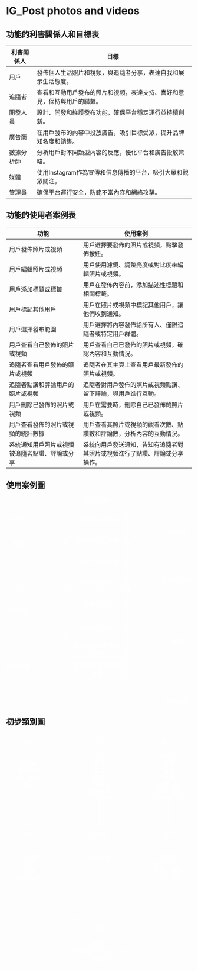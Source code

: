 # IG_Post photos and videos<br>

## 功能的利害關係人和目標表
|利害關係人|目標|
|----|----|
|用戶|發佈個人生活照片和視頻，與追隨者分享，表達自我和展示生活態度。|
|追隨者|查看和互動用戶發布的照片和視頻，表達支持、喜好和意見，保持與用戶的聯繫。|
|開發人員|設計、開發和維護發布功能，確保平台穩定運行並持續創新。|
|廣告商|在用戶發布的內容中投放廣告，吸引目標受眾，提升品牌知名度和銷售。|
|數據分析師|分析用戶對不同類型內容的反應，優化平台和廣告投放策略。|
|媒體|使用Instagram作為宣傳和信息傳播的平台，吸引大眾和觀眾關注。|
|管理員|確保平台運行安全，防範不當內容和網絡攻擊。|

## 功能的使用者案例表
|功能|使用案例|
|----|----|
|用戶發佈照片或視頻|用戶選擇要發佈的照片或視頻，點擊發佈按鈕。|
|用戶編輯照片或視頻|用戶使用濾鏡、調整亮度或對比度來編輯照片或視頻。|
|用戶添加標題或標籤|用戶在發佈內容前，添加描述性標題和相關標籤。|
|用戶標記其他用戶|用戶在照片或視頻中標記其他用戶，讓他們收到通知。|
|用戶選擇發布範圍|用戶選擇將內容發佈給所有人、僅限追隨者或特定用戶群體。|
|用戶查看自己發佈的照片或視頻|用戶查看自己已發佈的照片或視頻，確認內容和互動情況。|
|追隨者查看用戶發佈的照片或視頻	|追隨者在其主頁上查看用戶最新發佈的照片或視頻。|
|追隨者點讚和評論用戶的照片或視頻|追隨者對用戶發佈的照片或視頻點讚、留下評論，與用戶進行互動。|
|用戶刪除已發佈的照片或視頻|用戶在需要時，刪除自己已發佈的照片或視頻。|
|用戶查看發佈的照片或視頻的統計數據|用戶查看其照片或視頻的觀看次數、點讚數和評論數，分析內容的互動情況。|
|系統通知用戶照片或視頻被追隨者點讚、評論或分享|系統向用戶發送通知，告知有追隨者對其照片或視頻進行了點讚、評論或分享操作。|

## 使用案例圖<br>
<svg xmlns="http://www.w3.org/2000/svg" xmlns:xlink="http://www.w3.org/1999/xlink" version="1.1" width="620px" viewBox="-0.5 -0.5 620 692" content="&lt;mxfile&gt;&lt;diagram id=&quot;4wKEvRbGoczRLGZiguFd&quot; name=&quot;第1頁&quot;&gt;&lt;mxGraphModel dx=&quot;820&quot; dy=&quot;372&quot; grid=&quot;1&quot; gridSize=&quot;10&quot; guides=&quot;1&quot; tooltips=&quot;1&quot; connect=&quot;1&quot; arrows=&quot;1&quot; fold=&quot;1&quot; page=&quot;1&quot; pageScale=&quot;1&quot; pageWidth=&quot;827&quot; pageHeight=&quot;1169&quot; math=&quot;0&quot; shadow=&quot;0&quot;&gt;&lt;root&gt;&lt;mxCell id=&quot;0&quot;/&gt;&lt;mxCell id=&quot;1&quot; parent=&quot;0&quot;/&gt;&lt;mxCell id=&quot;29&quot; value=&quot;使用案例&quot; style=&quot;swimlane;whiteSpace=wrap;html=1;fontSize=20;fillColor=none;strokeColor=#FFFFFF;fontColor=#FFFFFF;&quot; parent=&quot;1&quot; vertex=&quot;1&quot;&gt;&lt;mxGeometry x=&quot;320&quot; y=&quot;40&quot; width=&quot;200&quot; height=&quot;620&quot; as=&quot;geometry&quot;/&gt;&lt;/mxCell&gt;&lt;mxCell id=&quot;30&quot; value=&quot;發佈照片或視頻&quot; style=&quot;rounded=0;whiteSpace=wrap;html=1;fontSize=20;fillColor=none;strokeColor=#FFFFFF;fontColor=#FFFFFF;&quot; parent=&quot;29&quot; vertex=&quot;1&quot;&gt;&lt;mxGeometry x=&quot;10&quot; y=&quot;50&quot; width=&quot;180&quot; height=&quot;50&quot; as=&quot;geometry&quot;/&gt;&lt;/mxCell&gt;&lt;mxCell id=&quot;31&quot; value=&quot;編輯照片或視頻&quot; style=&quot;rounded=0;whiteSpace=wrap;html=1;fontSize=20;fillColor=none;strokeColor=#FFFFFF;fontColor=#FFFFFF;&quot; parent=&quot;29&quot; vertex=&quot;1&quot;&gt;&lt;mxGeometry x=&quot;10&quot; y=&quot;120&quot; width=&quot;180&quot; height=&quot;50&quot; as=&quot;geometry&quot;/&gt;&lt;/mxCell&gt;&lt;mxCell id=&quot;37&quot; value=&quot;添加標題和標籤&quot; style=&quot;rounded=0;whiteSpace=wrap;html=1;fontSize=20;fillColor=none;strokeColor=#FFFFFF;fontColor=#FFFFFF;&quot; parent=&quot;29&quot; vertex=&quot;1&quot;&gt;&lt;mxGeometry x=&quot;10&quot; y=&quot;190&quot; width=&quot;180&quot; height=&quot;50&quot; as=&quot;geometry&quot;/&gt;&lt;/mxCell&gt;&lt;mxCell id=&quot;36&quot; value=&quot;標記其他用戶&quot; style=&quot;rounded=0;whiteSpace=wrap;html=1;fontSize=20;fillColor=none;strokeColor=#FFFFFF;fontColor=#FFFFFF;&quot; parent=&quot;29&quot; vertex=&quot;1&quot;&gt;&lt;mxGeometry x=&quot;10&quot; y=&quot;260&quot; width=&quot;180&quot; height=&quot;50&quot; as=&quot;geometry&quot;/&gt;&lt;/mxCell&gt;&lt;mxCell id=&quot;35&quot; value=&quot;點讚和評論&quot; style=&quot;rounded=0;whiteSpace=wrap;html=1;fontSize=20;fillColor=none;strokeColor=#FFFFFF;fontColor=#FFFFFF;&quot; parent=&quot;29&quot; vertex=&quot;1&quot;&gt;&lt;mxGeometry x=&quot;10&quot; y=&quot;330&quot; width=&quot;180&quot; height=&quot;50&quot; as=&quot;geometry&quot;/&gt;&lt;/mxCell&gt;&lt;mxCell id=&quot;34&quot; value=&quot;查看統計數據&amp;amp;nbsp;&amp;amp;nbsp;&quot; style=&quot;rounded=0;whiteSpace=wrap;html=1;fontSize=20;fillColor=none;strokeColor=#FFFFFF;fontColor=#FFFFFF;&quot; parent=&quot;29&quot; vertex=&quot;1&quot;&gt;&lt;mxGeometry x=&quot;10&quot; y=&quot;410&quot; width=&quot;180&quot; height=&quot;50&quot; as=&quot;geometry&quot;/&gt;&lt;/mxCell&gt;&lt;mxCell id=&quot;33&quot; value=&quot;刪除已發佈的照片或視頻&quot; style=&quot;rounded=0;whiteSpace=wrap;html=1;fontSize=20;fillColor=none;strokeColor=#FFFFFF;fontColor=#FFFFFF;&quot; parent=&quot;29&quot; vertex=&quot;1&quot;&gt;&lt;mxGeometry x=&quot;10&quot; y=&quot;480&quot; width=&quot;180&quot; height=&quot;50&quot; as=&quot;geometry&quot;/&gt;&lt;/mxCell&gt;&lt;mxCell id=&quot;32&quot; value=&quot;查看發佈的照片或視頻&quot; style=&quot;rounded=0;whiteSpace=wrap;html=1;fontSize=20;fillColor=none;strokeColor=#FFFFFF;fontColor=#FFFFFF;&quot; parent=&quot;29&quot; vertex=&quot;1&quot;&gt;&lt;mxGeometry x=&quot;10&quot; y=&quot;550&quot; width=&quot;180&quot; height=&quot;50&quot; as=&quot;geometry&quot;/&gt;&lt;/mxCell&gt;&lt;mxCell id=&quot;69&quot; style=&quot;edgeStyle=none;html=1;entryX=0;entryY=0.25;entryDx=0;entryDy=0;fontSize=20;fillColor=none;strokeColor=#FFFFFF;fontColor=#FFFFFF;&quot; parent=&quot;1&quot; source=&quot;38&quot; target=&quot;29&quot; edge=&quot;1&quot;&gt;&lt;mxGeometry relative=&quot;1&quot; as=&quot;geometry&quot;/&gt;&lt;/mxCell&gt;&lt;mxCell id=&quot;38&quot; value=&quot;用戶&quot; style=&quot;shape=umlActor;verticalLabelPosition=bottom;verticalAlign=top;html=1;outlineConnect=0;fontSize=20;fillColor=none;strokeColor=#FFFFFF;fontColor=#FFFFFF;&quot; parent=&quot;1&quot; vertex=&quot;1&quot;&gt;&lt;mxGeometry x=&quot;130&quot; y=&quot;80&quot; width=&quot;50&quot; height=&quot;100&quot; as=&quot;geometry&quot;/&gt;&lt;/mxCell&gt;&lt;mxCell id=&quot;70&quot; style=&quot;edgeStyle=none;html=1;entryX=0;entryY=0.5;entryDx=0;entryDy=0;fontSize=20;fillColor=none;strokeColor=#FFFFFF;fontColor=#FFFFFF;&quot; parent=&quot;1&quot; source=&quot;39&quot; target=&quot;29&quot; edge=&quot;1&quot;&gt;&lt;mxGeometry relative=&quot;1&quot; as=&quot;geometry&quot;/&gt;&lt;/mxCell&gt;&lt;mxCell id=&quot;39&quot; value=&quot;追隨者&quot; style=&quot;shape=umlActor;verticalLabelPosition=bottom;verticalAlign=top;html=1;outlineConnect=0;fontSize=20;fillColor=none;strokeColor=#FFFFFF;fontColor=#FFFFFF;&quot; parent=&quot;1&quot; vertex=&quot;1&quot;&gt;&lt;mxGeometry x=&quot;130&quot; y=&quot;300&quot; width=&quot;50&quot; height=&quot;100&quot; as=&quot;geometry&quot;/&gt;&lt;/mxCell&gt;&lt;mxCell id=&quot;71&quot; style=&quot;edgeStyle=none;html=1;entryX=0;entryY=0.75;entryDx=0;entryDy=0;fontSize=20;fillColor=none;strokeColor=#FFFFFF;fontColor=#FFFFFF;&quot; parent=&quot;1&quot; source=&quot;40&quot; target=&quot;29&quot; edge=&quot;1&quot;&gt;&lt;mxGeometry relative=&quot;1&quot; as=&quot;geometry&quot;/&gt;&lt;/mxCell&gt;&lt;mxCell id=&quot;40&quot; value=&quot;開發人員&quot; style=&quot;shape=umlActor;verticalLabelPosition=bottom;verticalAlign=top;html=1;outlineConnect=0;fontSize=20;fillColor=none;strokeColor=#FFFFFF;fontColor=#FFFFFF;&quot; parent=&quot;1&quot; vertex=&quot;1&quot;&gt;&lt;mxGeometry x=&quot;130&quot; y=&quot;485&quot; width=&quot;50&quot; height=&quot;100&quot; as=&quot;geometry&quot;/&gt;&lt;/mxCell&gt;&lt;mxCell id=&quot;75&quot; style=&quot;edgeStyle=none;html=1;entryX=1;entryY=0.75;entryDx=0;entryDy=0;fontSize=20;fillColor=none;strokeColor=#FFFFFF;fontColor=#FFFFFF;&quot; parent=&quot;1&quot; source=&quot;41&quot; target=&quot;29&quot; edge=&quot;1&quot;&gt;&lt;mxGeometry relative=&quot;1&quot; as=&quot;geometry&quot;/&gt;&lt;/mxCell&gt;&lt;mxCell id=&quot;41&quot; value=&quot;管理人員&quot; style=&quot;shape=umlActor;verticalLabelPosition=bottom;verticalAlign=top;html=1;outlineConnect=0;fontSize=20;fillColor=none;strokeColor=#FFFFFF;fontColor=#FFFFFF;&quot; parent=&quot;1&quot; vertex=&quot;1&quot;&gt;&lt;mxGeometry x=&quot;660&quot; y=&quot;600&quot; width=&quot;50&quot; height=&quot;100&quot; as=&quot;geometry&quot;/&gt;&lt;/mxCell&gt;&lt;mxCell id=&quot;74&quot; style=&quot;edgeStyle=none;html=1;entryX=1;entryY=0.5;entryDx=0;entryDy=0;fontSize=20;fillColor=none;strokeColor=#FFFFFF;fontColor=#FFFFFF;&quot; parent=&quot;1&quot; source=&quot;42&quot; target=&quot;29&quot; edge=&quot;1&quot;&gt;&lt;mxGeometry relative=&quot;1&quot; as=&quot;geometry&quot;/&gt;&lt;/mxCell&gt;&lt;mxCell id=&quot;42&quot; value=&quot;媒體&quot; style=&quot;shape=umlActor;verticalLabelPosition=bottom;verticalAlign=top;html=1;outlineConnect=0;fontSize=20;fillColor=none;strokeColor=#FFFFFF;fontColor=#FFFFFF;&quot; parent=&quot;1&quot; vertex=&quot;1&quot;&gt;&lt;mxGeometry x=&quot;660&quot; y=&quot;400&quot; width=&quot;50&quot; height=&quot;100&quot; as=&quot;geometry&quot;/&gt;&lt;/mxCell&gt;&lt;mxCell id=&quot;73&quot; style=&quot;edgeStyle=none;html=1;entryX=1;entryY=0.5;entryDx=0;entryDy=0;fontSize=20;fillColor=none;strokeColor=#FFFFFF;fontColor=#FFFFFF;&quot; parent=&quot;1&quot; source=&quot;43&quot; target=&quot;29&quot; edge=&quot;1&quot;&gt;&lt;mxGeometry relative=&quot;1&quot; as=&quot;geometry&quot;/&gt;&lt;/mxCell&gt;&lt;mxCell id=&quot;43&quot; value=&quot;數據分析師&quot; style=&quot;shape=umlActor;verticalLabelPosition=bottom;verticalAlign=top;html=1;outlineConnect=0;fontSize=20;fillColor=none;strokeColor=#FFFFFF;fontColor=#FFFFFF;&quot; parent=&quot;1&quot; vertex=&quot;1&quot;&gt;&lt;mxGeometry x=&quot;660&quot; y=&quot;200&quot; width=&quot;50&quot; height=&quot;100&quot; as=&quot;geometry&quot;/&gt;&lt;/mxCell&gt;&lt;mxCell id=&quot;72&quot; style=&quot;edgeStyle=none;html=1;entryX=1;entryY=0.25;entryDx=0;entryDy=0;fontSize=20;fillColor=none;strokeColor=#FFFFFF;fontColor=#FFFFFF;&quot; parent=&quot;1&quot; source=&quot;44&quot; target=&quot;29&quot; edge=&quot;1&quot;&gt;&lt;mxGeometry relative=&quot;1&quot; as=&quot;geometry&quot;/&gt;&lt;/mxCell&gt;&lt;mxCell id=&quot;44&quot; value=&quot;廣告商&quot; style=&quot;shape=umlActor;verticalLabelPosition=bottom;verticalAlign=top;html=1;outlineConnect=0;fontSize=20;fillColor=none;strokeColor=#FFFFFF;fontColor=#FFFFFF;&quot; parent=&quot;1&quot; vertex=&quot;1&quot;&gt;&lt;mxGeometry x=&quot;660&quot; y=&quot;40&quot; width=&quot;50&quot; height=&quot;100&quot; as=&quot;geometry&quot;/&gt;&lt;/mxCell&gt;&lt;/root&gt;&lt;/mxGraphModel&gt;&lt;/diagram&gt;&lt;/mxfile&gt;" onclick="(function(svg){var src=window.event.target||window.event.srcElement;while (src!=null&amp;&amp;src.nodeName.toLowerCase()!='a'){src=src.parentNode;}if(src==null){if(svg.wnd!=null&amp;&amp;!svg.wnd.closed){svg.wnd.focus();}else{var r=function(evt){if(evt.data=='ready'&amp;&amp;evt.source==svg.wnd){svg.wnd.postMessage(decodeURIComponent(svg.getAttribute('content')),'*');window.removeEventListener('message',r);}};window.addEventListener('message',r);svg.wnd=window.open('https://viewer.diagrams.net/?client=1&amp;page=0&amp;edit=_blank');}}})(this);" style="cursor:pointer;max-width:100%;max-height:692px;"><defs/><g><path d="M 205 23 L 205 0 L 405 0 L 405 23" fill="none" stroke="#ffffff" stroke-miterlimit="10" pointer-events="all"/><path d="M 205 23 L 205 620 L 405 620 L 405 23" fill="none" stroke="#ffffff" stroke-miterlimit="10" pointer-events="none"/><path d="M 205 23 L 405 23" fill="none" stroke="#ffffff" stroke-miterlimit="10" pointer-events="none"/><g transform="translate(-0.5 -0.5)"><switch><foreignObject pointer-events="none" width="100%" height="100%" requiredFeatures="http://www.w3.org/TR/SVG11/feature#Extensibility" style="overflow: visible; text-align: left;"><div xmlns="http://www.w3.org/1999/xhtml" style="display: flex; align-items: unsafe center; justify-content: unsafe center; width: 198px; height: 1px; padding-top: 12px; margin-left: 206px;"><div data-drawio-colors="color: #FFFFFF; " style="box-sizing: border-box; font-size: 0px; text-align: center;"><div style="display: inline-block; font-size: 20px; font-family: Helvetica; color: rgb(255, 255, 255); line-height: 1.2; pointer-events: none; font-weight: bold; white-space: normal; overflow-wrap: normal;">使用案例</div></div></div></foreignObject><text x="305" y="18" fill="#FFFFFF" font-family="Helvetica" font-size="20px" text-anchor="middle" font-weight="bold">使用案例</text></switch></g><rect x="215" y="50" width="180" height="50" fill="none" stroke="#ffffff" pointer-events="none"/><g transform="translate(-0.5 -0.5)"><switch><foreignObject pointer-events="none" width="100%" height="100%" requiredFeatures="http://www.w3.org/TR/SVG11/feature#Extensibility" style="overflow: visible; text-align: left;"><div xmlns="http://www.w3.org/1999/xhtml" style="display: flex; align-items: unsafe center; justify-content: unsafe center; width: 178px; height: 1px; padding-top: 75px; margin-left: 216px;"><div data-drawio-colors="color: #FFFFFF; " style="box-sizing: border-box; font-size: 0px; text-align: center;"><div style="display: inline-block; font-size: 20px; font-family: Helvetica; color: rgb(255, 255, 255); line-height: 1.2; pointer-events: none; white-space: normal; overflow-wrap: normal;">發佈照片或視頻</div></div></div></foreignObject><text x="305" y="81" fill="#FFFFFF" font-family="Helvetica" font-size="20px" text-anchor="middle">發佈照片或視頻</text></switch></g><rect x="215" y="120" width="180" height="50" fill="none" stroke="#ffffff" pointer-events="none"/><g transform="translate(-0.5 -0.5)"><switch><foreignObject pointer-events="none" width="100%" height="100%" requiredFeatures="http://www.w3.org/TR/SVG11/feature#Extensibility" style="overflow: visible; text-align: left;"><div xmlns="http://www.w3.org/1999/xhtml" style="display: flex; align-items: unsafe center; justify-content: unsafe center; width: 178px; height: 1px; padding-top: 145px; margin-left: 216px;"><div data-drawio-colors="color: #FFFFFF; " style="box-sizing: border-box; font-size: 0px; text-align: center;"><div style="display: inline-block; font-size: 20px; font-family: Helvetica; color: rgb(255, 255, 255); line-height: 1.2; pointer-events: none; white-space: normal; overflow-wrap: normal;">編輯照片或視頻</div></div></div></foreignObject><text x="305" y="151" fill="#FFFFFF" font-family="Helvetica" font-size="20px" text-anchor="middle">編輯照片或視頻</text></switch></g><rect x="215" y="190" width="180" height="50" fill="none" stroke="#ffffff" pointer-events="none"/><g transform="translate(-0.5 -0.5)"><switch><foreignObject pointer-events="none" width="100%" height="100%" requiredFeatures="http://www.w3.org/TR/SVG11/feature#Extensibility" style="overflow: visible; text-align: left;"><div xmlns="http://www.w3.org/1999/xhtml" style="display: flex; align-items: unsafe center; justify-content: unsafe center; width: 178px; height: 1px; padding-top: 215px; margin-left: 216px;"><div data-drawio-colors="color: #FFFFFF; " style="box-sizing: border-box; font-size: 0px; text-align: center;"><div style="display: inline-block; font-size: 20px; font-family: Helvetica; color: rgb(255, 255, 255); line-height: 1.2; pointer-events: none; white-space: normal; overflow-wrap: normal;">添加標題和標籤</div></div></div></foreignObject><text x="305" y="221" fill="#FFFFFF" font-family="Helvetica" font-size="20px" text-anchor="middle">添加標題和標籤</text></switch></g><rect x="215" y="260" width="180" height="50" fill="none" stroke="#ffffff" pointer-events="none"/><g transform="translate(-0.5 -0.5)"><switch><foreignObject pointer-events="none" width="100%" height="100%" requiredFeatures="http://www.w3.org/TR/SVG11/feature#Extensibility" style="overflow: visible; text-align: left;"><div xmlns="http://www.w3.org/1999/xhtml" style="display: flex; align-items: unsafe center; justify-content: unsafe center; width: 178px; height: 1px; padding-top: 285px; margin-left: 216px;"><div data-drawio-colors="color: #FFFFFF; " style="box-sizing: border-box; font-size: 0px; text-align: center;"><div style="display: inline-block; font-size: 20px; font-family: Helvetica; color: rgb(255, 255, 255); line-height: 1.2; pointer-events: none; white-space: normal; overflow-wrap: normal;">標記其他用戶</div></div></div></foreignObject><text x="305" y="291" fill="#FFFFFF" font-family="Helvetica" font-size="20px" text-anchor="middle">標記其他用戶</text></switch></g><rect x="215" y="330" width="180" height="50" fill="none" stroke="#ffffff" pointer-events="none"/><g transform="translate(-0.5 -0.5)"><switch><foreignObject pointer-events="none" width="100%" height="100%" requiredFeatures="http://www.w3.org/TR/SVG11/feature#Extensibility" style="overflow: visible; text-align: left;"><div xmlns="http://www.w3.org/1999/xhtml" style="display: flex; align-items: unsafe center; justify-content: unsafe center; width: 178px; height: 1px; padding-top: 355px; margin-left: 216px;"><div data-drawio-colors="color: #FFFFFF; " style="box-sizing: border-box; font-size: 0px; text-align: center;"><div style="display: inline-block; font-size: 20px; font-family: Helvetica; color: rgb(255, 255, 255); line-height: 1.2; pointer-events: none; white-space: normal; overflow-wrap: normal;">點讚和評論</div></div></div></foreignObject><text x="305" y="361" fill="#FFFFFF" font-family="Helvetica" font-size="20px" text-anchor="middle">點讚和評論</text></switch></g><rect x="215" y="410" width="180" height="50" fill="none" stroke="#ffffff" pointer-events="none"/><g transform="translate(-0.5 -0.5)"><switch><foreignObject pointer-events="none" width="100%" height="100%" requiredFeatures="http://www.w3.org/TR/SVG11/feature#Extensibility" style="overflow: visible; text-align: left;"><div xmlns="http://www.w3.org/1999/xhtml" style="display: flex; align-items: unsafe center; justify-content: unsafe center; width: 178px; height: 1px; padding-top: 435px; margin-left: 216px;"><div data-drawio-colors="color: #FFFFFF; " style="box-sizing: border-box; font-size: 0px; text-align: center;"><div style="display: inline-block; font-size: 20px; font-family: Helvetica; color: rgb(255, 255, 255); line-height: 1.2; pointer-events: none; white-space: normal; overflow-wrap: normal;">查看統計數據  </div></div></div></foreignObject><text x="305" y="441" fill="#FFFFFF" font-family="Helvetica" font-size="20px" text-anchor="middle">查看統計數據  </text></switch></g><rect x="215" y="480" width="180" height="50" fill="none" stroke="#ffffff" pointer-events="none"/><g transform="translate(-0.5 -0.5)"><switch><foreignObject pointer-events="none" width="100%" height="100%" requiredFeatures="http://www.w3.org/TR/SVG11/feature#Extensibility" style="overflow: visible; text-align: left;"><div xmlns="http://www.w3.org/1999/xhtml" style="display: flex; align-items: unsafe center; justify-content: unsafe center; width: 178px; height: 1px; padding-top: 505px; margin-left: 216px;"><div data-drawio-colors="color: #FFFFFF; " style="box-sizing: border-box; font-size: 0px; text-align: center;"><div style="display: inline-block; font-size: 20px; font-family: Helvetica; color: rgb(255, 255, 255); line-height: 1.2; pointer-events: none; white-space: normal; overflow-wrap: normal;">刪除已發佈的照片或視頻</div></div></div></foreignObject><text x="305" y="511" fill="#FFFFFF" font-family="Helvetica" font-size="20px" text-anchor="middle">刪除已發佈的照片或視頻</text></switch></g><rect x="215" y="550" width="180" height="50" fill="none" stroke="#ffffff" pointer-events="none"/><g transform="translate(-0.5 -0.5)"><switch><foreignObject pointer-events="none" width="100%" height="100%" requiredFeatures="http://www.w3.org/TR/SVG11/feature#Extensibility" style="overflow: visible; text-align: left;"><div xmlns="http://www.w3.org/1999/xhtml" style="display: flex; align-items: unsafe center; justify-content: unsafe center; width: 178px; height: 1px; padding-top: 575px; margin-left: 216px;"><div data-drawio-colors="color: #FFFFFF; " style="box-sizing: border-box; font-size: 0px; text-align: center;"><div style="display: inline-block; font-size: 20px; font-family: Helvetica; color: rgb(255, 255, 255); line-height: 1.2; pointer-events: none; white-space: normal; overflow-wrap: normal;">查看發佈的照片或視頻</div></div></div></foreignObject><text x="305" y="581" fill="#FFFFFF" font-family="Helvetica" font-size="20px" text-anchor="middle">查看發佈的照片或視頻</text></switch></g><path d="M 65 99.85 L 199.08 152.67" fill="none" stroke="#ffffff" stroke-miterlimit="10" pointer-events="none"/><path d="M 203.96 154.59 L 196.16 155.28 L 199.08 152.67 L 198.73 148.77 Z" fill="#ffffff" stroke="#ffffff" stroke-miterlimit="10" pointer-events="none"/><ellipse cx="40" cy="52.5" rx="12.5" ry="12.5" fill="none" stroke="#ffffff" pointer-events="none"/><path d="M 40 65 L 40 106.67 M 40 73.33 L 15 73.33 M 40 73.33 L 65 73.33 M 40 106.67 L 15 140 M 40 106.67 L 65 140" fill="none" stroke="#ffffff" stroke-miterlimit="10" pointer-events="none"/><g transform="translate(-0.5 -0.5)"><switch><foreignObject pointer-events="none" width="100%" height="100%" requiredFeatures="http://www.w3.org/TR/SVG11/feature#Extensibility" style="overflow: visible; text-align: left;"><div xmlns="http://www.w3.org/1999/xhtml" style="display: flex; align-items: unsafe flex-start; justify-content: unsafe center; width: 1px; height: 1px; padding-top: 147px; margin-left: 40px;"><div data-drawio-colors="color: #FFFFFF; " style="box-sizing: border-box; font-size: 0px; text-align: center;"><div style="display: inline-block; font-size: 20px; font-family: Helvetica; color: rgb(255, 255, 255); line-height: 1.2; pointer-events: none; white-space: nowrap;">用戶</div></div></div></foreignObject><text x="40" y="167" fill="#FFFFFF" font-family="Helvetica" font-size="20px" text-anchor="middle">用戶</text></switch></g><path d="M 65 310 L 198.63 310" fill="none" stroke="#ffffff" stroke-miterlimit="10" pointer-events="none"/><path d="M 203.88 310 L 196.88 313.5 L 198.63 310 L 196.88 306.5 Z" fill="#ffffff" stroke="#ffffff" stroke-miterlimit="10" pointer-events="none"/><ellipse cx="40" cy="272.5" rx="12.5" ry="12.5" fill="none" stroke="#ffffff" pointer-events="none"/><path d="M 40 285 L 40 326.67 M 40 293.33 L 15 293.33 M 40 293.33 L 65 293.33 M 40 326.67 L 15 360 M 40 326.67 L 65 360" fill="none" stroke="#ffffff" stroke-miterlimit="10" pointer-events="none"/><g transform="translate(-0.5 -0.5)"><switch><foreignObject pointer-events="none" width="100%" height="100%" requiredFeatures="http://www.w3.org/TR/SVG11/feature#Extensibility" style="overflow: visible; text-align: left;"><div xmlns="http://www.w3.org/1999/xhtml" style="display: flex; align-items: unsafe flex-start; justify-content: unsafe center; width: 1px; height: 1px; padding-top: 367px; margin-left: 40px;"><div data-drawio-colors="color: #FFFFFF; " style="box-sizing: border-box; font-size: 0px; text-align: center;"><div style="display: inline-block; font-size: 20px; font-family: Helvetica; color: rgb(255, 255, 255); line-height: 1.2; pointer-events: none; white-space: nowrap;">追隨者</div></div></div></foreignObject><text x="40" y="387" fill="#FFFFFF" font-family="Helvetica" font-size="20px" text-anchor="middle">追隨者</text></switch></g><path d="M 65 490.45 L 198.73 466.14" fill="none" stroke="#ffffff" stroke-miterlimit="10" pointer-events="none"/><path d="M 203.9 465.2 L 197.64 469.9 L 198.73 466.14 L 196.39 463.01 Z" fill="#ffffff" stroke="#ffffff" stroke-miterlimit="10" pointer-events="none"/><ellipse cx="40" cy="457.5" rx="12.5" ry="12.5" fill="none" stroke="#ffffff" pointer-events="none"/><path d="M 40 470 L 40 511.67 M 40 478.33 L 15 478.33 M 40 478.33 L 65 478.33 M 40 511.67 L 15 545 M 40 511.67 L 65 545" fill="none" stroke="#ffffff" stroke-miterlimit="10" pointer-events="none"/><g transform="translate(-0.5 -0.5)"><switch><foreignObject pointer-events="none" width="100%" height="100%" requiredFeatures="http://www.w3.org/TR/SVG11/feature#Extensibility" style="overflow: visible; text-align: left;"><div xmlns="http://www.w3.org/1999/xhtml" style="display: flex; align-items: unsafe flex-start; justify-content: unsafe center; width: 1px; height: 1px; padding-top: 552px; margin-left: 40px;"><div data-drawio-colors="color: #FFFFFF; " style="box-sizing: border-box; font-size: 0px; text-align: center;"><div style="display: inline-block; font-size: 20px; font-family: Helvetica; color: rgb(255, 255, 255); line-height: 1.2; pointer-events: none; white-space: nowrap;">開發人員</div></div></div></foreignObject><text x="40" y="572" fill="#FFFFFF" font-family="Helvetica" font-size="20px" text-anchor="middle">開發人員</text></switch></g><path d="M 545 588.03 L 409.78 469.2" fill="none" stroke="#ffffff" stroke-miterlimit="10" pointer-events="none"/><path d="M 405.84 465.74 L 413.41 467.73 L 409.78 469.2 L 408.79 472.99 Z" fill="#ffffff" stroke="#ffffff" stroke-miterlimit="10" pointer-events="none"/><ellipse cx="570" cy="572.5" rx="12.5" ry="12.5" fill="none" stroke="#ffffff" pointer-events="none"/><path d="M 570 585 L 570 626.67 M 570 593.33 L 545 593.33 M 570 593.33 L 595 593.33 M 570 626.67 L 545 660 M 570 626.67 L 595 660" fill="none" stroke="#ffffff" stroke-miterlimit="10" pointer-events="none"/><g transform="translate(-0.5 -0.5)"><switch><foreignObject pointer-events="none" width="100%" height="100%" requiredFeatures="http://www.w3.org/TR/SVG11/feature#Extensibility" style="overflow: visible; text-align: left;"><div xmlns="http://www.w3.org/1999/xhtml" style="display: flex; align-items: unsafe flex-start; justify-content: unsafe center; width: 1px; height: 1px; padding-top: 667px; margin-left: 570px;"><div data-drawio-colors="color: #FFFFFF; " style="box-sizing: border-box; font-size: 0px; text-align: center;"><div style="display: inline-block; font-size: 20px; font-family: Helvetica; color: rgb(255, 255, 255); line-height: 1.2; pointer-events: none; white-space: nowrap;">管理人員</div></div></div></foreignObject><text x="570" y="687" fill="#FFFFFF" font-family="Helvetica" font-size="20px" text-anchor="middle">管理人員</text></switch></g><path d="M 545 394.85 L 410.45 313.3" fill="none" stroke="#ffffff" stroke-miterlimit="10" pointer-events="none"/><path d="M 405.96 310.58 L 413.76 311.21 L 410.45 313.3 L 410.13 317.2 Z" fill="#ffffff" stroke="#ffffff" stroke-miterlimit="10" pointer-events="none"/><ellipse cx="570" cy="372.5" rx="12.5" ry="12.5" fill="none" stroke="#ffffff" pointer-events="none"/><path d="M 570 385 L 570 426.67 M 570 393.33 L 545 393.33 M 570 393.33 L 595 393.33 M 570 426.67 L 545 460 M 570 426.67 L 595 460" fill="none" stroke="#ffffff" stroke-miterlimit="10" pointer-events="none"/><g transform="translate(-0.5 -0.5)"><switch><foreignObject pointer-events="none" width="100%" height="100%" requiredFeatures="http://www.w3.org/TR/SVG11/feature#Extensibility" style="overflow: visible; text-align: left;"><div xmlns="http://www.w3.org/1999/xhtml" style="display: flex; align-items: unsafe flex-start; justify-content: unsafe center; width: 1px; height: 1px; padding-top: 467px; margin-left: 570px;"><div data-drawio-colors="color: #FFFFFF; " style="box-sizing: border-box; font-size: 0px; text-align: center;"><div style="display: inline-block; font-size: 20px; font-family: Helvetica; color: rgb(255, 255, 255); line-height: 1.2; pointer-events: none; white-space: nowrap;">媒體</div></div></div></foreignObject><text x="570" y="487" fill="#FFFFFF" font-family="Helvetica" font-size="20px" text-anchor="middle">媒體</text></switch></g><path d="M 545 225.15 L 410.45 306.7" fill="none" stroke="#ffffff" stroke-miterlimit="10" pointer-events="none"/><path d="M 405.96 309.42 L 410.13 302.8 L 410.45 306.7 L 413.76 308.79 Z" fill="#ffffff" stroke="#ffffff" stroke-miterlimit="10" pointer-events="none"/><ellipse cx="570" cy="172.5" rx="12.5" ry="12.5" fill="none" stroke="#ffffff" pointer-events="none"/><path d="M 570 185 L 570 226.67 M 570 193.33 L 545 193.33 M 570 193.33 L 595 193.33 M 570 226.67 L 545 260 M 570 226.67 L 595 260" fill="none" stroke="#ffffff" stroke-miterlimit="10" pointer-events="none"/><g transform="translate(-0.5 -0.5)"><switch><foreignObject pointer-events="none" width="100%" height="100%" requiredFeatures="http://www.w3.org/TR/SVG11/feature#Extensibility" style="overflow: visible; text-align: left;"><div xmlns="http://www.w3.org/1999/xhtml" style="display: flex; align-items: unsafe flex-start; justify-content: unsafe center; width: 1px; height: 1px; padding-top: 267px; margin-left: 570px;"><div data-drawio-colors="color: #FFFFFF; " style="box-sizing: border-box; font-size: 0px; text-align: center;"><div style="display: inline-block; font-size: 20px; font-family: Helvetica; color: rgb(255, 255, 255); line-height: 1.2; pointer-events: none; white-space: nowrap;">數據分析師</div></div></div></foreignObject><text x="570" y="287" fill="#FFFFFF" font-family="Helvetica" font-size="20px" text-anchor="middle">數據分析師</text></switch></g><path d="M 545 65.91 L 410.37 151.58" fill="none" stroke="#ffffff" stroke-miterlimit="10" pointer-events="none"/><path d="M 405.94 154.4 L 409.97 147.69 L 410.37 151.58 L 413.73 153.59 Z" fill="#ffffff" stroke="#ffffff" stroke-miterlimit="10" pointer-events="none"/><ellipse cx="570" cy="12.5" rx="12.5" ry="12.5" fill="none" stroke="#ffffff" pointer-events="none"/><path d="M 570 25 L 570 66.67 M 570 33.33 L 545 33.33 M 570 33.33 L 595 33.33 M 570 66.67 L 545 100 M 570 66.67 L 595 100" fill="none" stroke="#ffffff" stroke-miterlimit="10" pointer-events="none"/><g transform="translate(-0.5 -0.5)"><switch><foreignObject pointer-events="none" width="100%" height="100%" requiredFeatures="http://www.w3.org/TR/SVG11/feature#Extensibility" style="overflow: visible; text-align: left;"><div xmlns="http://www.w3.org/1999/xhtml" style="display: flex; align-items: unsafe flex-start; justify-content: unsafe center; width: 1px; height: 1px; padding-top: 107px; margin-left: 570px;"><div data-drawio-colors="color: #FFFFFF; " style="box-sizing: border-box; font-size: 0px; text-align: center;"><div style="display: inline-block; font-size: 20px; font-family: Helvetica; color: rgb(255, 255, 255); line-height: 1.2; pointer-events: none; white-space: nowrap;">廣告商</div></div></div></foreignObject><text x="570" y="127" fill="#FFFFFF" font-family="Helvetica" font-size="20px" text-anchor="middle">廣告商</text></switch></g></g><switch><g requiredFeatures="http://www.w3.org/TR/SVG11/feature#Extensibility"/><a transform="translate(0,-5)" xlink:href="https://www.diagrams.net/doc/faq/svg-export-text-problems" target="_blank"><text text-anchor="middle" font-size="10px" x="50%" y="100%">Text is not SVG - cannot display</text></a></switch></svg>
## 初步類別圖<br>
<svg xmlns="http://www.w3.org/2000/svg" xmlns:xlink="http://www.w3.org/1999/xlink" version="1.1" width="641px" viewBox="-0.5 -0.5 641 801" content="&lt;mxfile&gt;&lt;diagram id=&quot;X2EiPMQkLefjnM-7_s0j&quot; name=&quot;第1頁&quot;&gt;&lt;mxGraphModel dx=&quot;820&quot; dy=&quot;372&quot; grid=&quot;1&quot; gridSize=&quot;10&quot; guides=&quot;1&quot; tooltips=&quot;1&quot; connect=&quot;1&quot; arrows=&quot;1&quot; fold=&quot;1&quot; page=&quot;1&quot; pageScale=&quot;1&quot; pageWidth=&quot;827&quot; pageHeight=&quot;1169&quot; math=&quot;0&quot; shadow=&quot;0&quot;&gt;&lt;root&gt;&lt;mxCell id=&quot;0&quot;/&gt;&lt;mxCell id=&quot;1&quot; parent=&quot;0&quot;/&gt;&lt;mxCell id=&quot;2&quot; value=&quot;用戶&quot; style=&quot;rounded=0;whiteSpace=wrap;html=1;fillColor=none;fontSize=20;fontColor=#FFFFFF;strokeColor=#FFFFFF;&quot; parent=&quot;1&quot; vertex=&quot;1&quot;&gt;&lt;mxGeometry x=&quot;80&quot; y=&quot;40&quot; width=&quot;160&quot; height=&quot;60&quot; as=&quot;geometry&quot;/&gt;&lt;/mxCell&gt;&lt;mxCell id=&quot;17&quot; value=&quot;&quot; style=&quot;edgeStyle=none;html=1;fillColor=none;fontSize=20;fontColor=#FFFFFF;strokeColor=#FFFFFF;&quot; parent=&quot;1&quot; source=&quot;3&quot; target=&quot;8&quot; edge=&quot;1&quot;&gt;&lt;mxGeometry relative=&quot;1&quot; as=&quot;geometry&quot;/&gt;&lt;/mxCell&gt;&lt;mxCell id=&quot;3&quot; value=&quot;用戶ID&amp;lt;br style=&amp;quot;font-size: 20px;&amp;quot;&amp;gt;用戶名稱&amp;lt;br style=&amp;quot;font-size: 20px;&amp;quot;&amp;gt;電子郵件&amp;lt;br style=&amp;quot;font-size: 20px;&amp;quot;&amp;gt;密碼&quot; style=&quot;whiteSpace=wrap;html=1;aspect=fixed;fillColor=none;fontSize=20;fontColor=#FFFFFF;strokeColor=#FFFFFF;&quot; parent=&quot;1&quot; vertex=&quot;1&quot;&gt;&lt;mxGeometry x=&quot;80&quot; y=&quot;100&quot; width=&quot;160&quot; height=&quot;160&quot; as=&quot;geometry&quot;/&gt;&lt;/mxCell&gt;&lt;mxCell id=&quot;4&quot; value=&quot;影片&quot; style=&quot;rounded=0;whiteSpace=wrap;html=1;fillColor=none;fontSize=20;fontColor=#FFFFFF;strokeColor=#FFFFFF;&quot; parent=&quot;1&quot; vertex=&quot;1&quot;&gt;&lt;mxGeometry x=&quot;560&quot; y=&quot;40&quot; width=&quot;160&quot; height=&quot;60&quot; as=&quot;geometry&quot;/&gt;&lt;/mxCell&gt;&lt;mxCell id=&quot;19&quot; value=&quot;&quot; style=&quot;edgeStyle=none;html=1;fillColor=none;fontSize=20;fontColor=#FFFFFF;strokeColor=#FFFFFF;&quot; parent=&quot;1&quot; source=&quot;5&quot; target=&quot;10&quot; edge=&quot;1&quot;&gt;&lt;mxGeometry relative=&quot;1&quot; as=&quot;geometry&quot;/&gt;&lt;/mxCell&gt;&lt;mxCell id=&quot;5&quot; value=&quot;影片ID&amp;lt;br style=&amp;quot;font-size: 20px;&amp;quot;&amp;gt;標題&amp;lt;br style=&amp;quot;font-size: 20px;&amp;quot;&amp;gt;描述&amp;lt;br style=&amp;quot;font-size: 20px;&amp;quot;&amp;gt;標籤&amp;lt;br style=&amp;quot;font-size: 20px;&amp;quot;&amp;gt;上傳日期&amp;lt;br style=&amp;quot;font-size: 20px;&amp;quot;&amp;gt;觀看次數&quot; style=&quot;whiteSpace=wrap;html=1;aspect=fixed;fillColor=none;fontSize=20;fontColor=#FFFFFF;strokeColor=#FFFFFF;&quot; parent=&quot;1&quot; vertex=&quot;1&quot;&gt;&lt;mxGeometry x=&quot;560&quot; y=&quot;100&quot; width=&quot;160&quot; height=&quot;160&quot; as=&quot;geometry&quot;/&gt;&lt;/mxCell&gt;&lt;mxCell id=&quot;6&quot; value=&quot;照片&quot; style=&quot;rounded=0;whiteSpace=wrap;html=1;fillColor=none;fontSize=20;fontColor=#FFFFFF;strokeColor=#FFFFFF;&quot; parent=&quot;1&quot; vertex=&quot;1&quot;&gt;&lt;mxGeometry x=&quot;320&quot; y=&quot;40&quot; width=&quot;160&quot; height=&quot;60&quot; as=&quot;geometry&quot;/&gt;&lt;/mxCell&gt;&lt;mxCell id=&quot;18&quot; value=&quot;&quot; style=&quot;edgeStyle=none;html=1;fillColor=none;fontSize=20;fontColor=#FFFFFF;strokeColor=#FFFFFF;&quot; parent=&quot;1&quot; source=&quot;7&quot; target=&quot;12&quot; edge=&quot;1&quot;&gt;&lt;mxGeometry relative=&quot;1&quot; as=&quot;geometry&quot;/&gt;&lt;/mxCell&gt;&lt;mxCell id=&quot;7&quot; value=&quot;照片ID&amp;lt;br style=&amp;quot;font-size: 20px;&amp;quot;&amp;gt;標題&amp;lt;br style=&amp;quot;font-size: 20px;&amp;quot;&amp;gt;描述&amp;lt;br style=&amp;quot;font-size: 20px;&amp;quot;&amp;gt;標籤&amp;lt;br style=&amp;quot;font-size: 20px;&amp;quot;&amp;gt;上傳日期&amp;lt;br style=&amp;quot;font-size: 20px;&amp;quot;&amp;gt;喜歡數量&quot; style=&quot;whiteSpace=wrap;html=1;aspect=fixed;fillColor=none;fontSize=20;fontColor=#FFFFFF;strokeColor=#FFFFFF;&quot; parent=&quot;1&quot; vertex=&quot;1&quot;&gt;&lt;mxGeometry x=&quot;320&quot; y=&quot;100&quot; width=&quot;160&quot; height=&quot;160&quot; as=&quot;geometry&quot;/&gt;&lt;/mxCell&gt;&lt;mxCell id=&quot;8&quot; value=&quot;留言&amp;lt;span style=&amp;quot;white-space: pre; font-size: 20px;&amp;quot;&amp;gt;&amp;#9;&amp;lt;/span&amp;gt;&quot; style=&quot;rounded=0;whiteSpace=wrap;html=1;fillColor=none;fontSize=20;fontColor=#FFFFFF;strokeColor=#FFFFFF;&quot; parent=&quot;1&quot; vertex=&quot;1&quot;&gt;&lt;mxGeometry x=&quot;80&quot; y=&quot;360&quot; width=&quot;160&quot; height=&quot;60&quot; as=&quot;geometry&quot;/&gt;&lt;/mxCell&gt;&lt;mxCell id=&quot;20&quot; style=&quot;edgeStyle=none;html=1;entryX=0.25;entryY=0;entryDx=0;entryDy=0;fillColor=none;fontSize=20;fontColor=#FFFFFF;strokeColor=#FFFFFF;&quot; parent=&quot;1&quot; source=&quot;9&quot; target=&quot;15&quot; edge=&quot;1&quot;&gt;&lt;mxGeometry relative=&quot;1&quot; as=&quot;geometry&quot;/&gt;&lt;/mxCell&gt;&lt;mxCell id=&quot;9&quot; value=&quot;留言ID&amp;lt;br style=&amp;quot;font-size: 20px;&amp;quot;&amp;gt;用戶&amp;lt;br style=&amp;quot;font-size: 20px;&amp;quot;&amp;gt;內容&amp;lt;br style=&amp;quot;font-size: 20px;&amp;quot;&amp;gt;留言日期&amp;lt;br style=&amp;quot;font-size: 20px;&amp;quot;&amp;gt;&quot; style=&quot;whiteSpace=wrap;html=1;aspect=fixed;fillColor=none;fontSize=20;fontColor=#FFFFFF;strokeColor=#FFFFFF;&quot; parent=&quot;1&quot; vertex=&quot;1&quot;&gt;&lt;mxGeometry x=&quot;80&quot; y=&quot;420&quot; width=&quot;160&quot; height=&quot;160&quot; as=&quot;geometry&quot;/&gt;&lt;/mxCell&gt;&lt;mxCell id=&quot;10&quot; value=&quot;帖子&quot; style=&quot;rounded=0;whiteSpace=wrap;html=1;fillColor=none;fontSize=20;fontColor=#FFFFFF;strokeColor=#FFFFFF;&quot; parent=&quot;1&quot; vertex=&quot;1&quot;&gt;&lt;mxGeometry x=&quot;560&quot; y=&quot;360&quot; width=&quot;160&quot; height=&quot;60&quot; as=&quot;geometry&quot;/&gt;&lt;/mxCell&gt;&lt;mxCell id=&quot;23&quot; style=&quot;edgeStyle=none;html=1;entryX=0.75;entryY=0;entryDx=0;entryDy=0;fillColor=none;fontSize=20;fontColor=#FFFFFF;strokeColor=#FFFFFF;&quot; parent=&quot;1&quot; source=&quot;11&quot; target=&quot;15&quot; edge=&quot;1&quot;&gt;&lt;mxGeometry relative=&quot;1&quot; as=&quot;geometry&quot;/&gt;&lt;/mxCell&gt;&lt;mxCell id=&quot;11&quot; value=&quot;帖子ID&amp;lt;br style=&amp;quot;font-size: 20px;&amp;quot;&amp;gt;作者：用戶&amp;lt;br style=&amp;quot;font-size: 20px;&amp;quot;&amp;gt;內容：媒體&amp;lt;br style=&amp;quot;font-size: 20px;&amp;quot;&amp;gt;發布日期&quot; style=&quot;whiteSpace=wrap;html=1;aspect=fixed;fillColor=none;fontSize=20;fontColor=#FFFFFF;strokeColor=#FFFFFF;&quot; parent=&quot;1&quot; vertex=&quot;1&quot;&gt;&lt;mxGeometry x=&quot;560&quot; y=&quot;420&quot; width=&quot;160&quot; height=&quot;160&quot; as=&quot;geometry&quot;/&gt;&lt;/mxCell&gt;&lt;mxCell id=&quot;12&quot; value=&quot;時間軸&quot; style=&quot;rounded=0;whiteSpace=wrap;html=1;fillColor=none;fontSize=20;fontColor=#FFFFFF;strokeColor=#FFFFFF;&quot; parent=&quot;1&quot; vertex=&quot;1&quot;&gt;&lt;mxGeometry x=&quot;320&quot; y=&quot;360&quot; width=&quot;160&quot; height=&quot;60&quot; as=&quot;geometry&quot;/&gt;&lt;/mxCell&gt;&lt;mxCell id=&quot;14&quot; value=&quot;帖子列表&quot; style=&quot;rounded=0;whiteSpace=wrap;html=1;fillColor=none;fontSize=20;fontColor=#FFFFFF;strokeColor=#FFFFFF;&quot; parent=&quot;1&quot; vertex=&quot;1&quot;&gt;&lt;mxGeometry x=&quot;320&quot; y=&quot;420&quot; width=&quot;160&quot; height=&quot;100&quot; as=&quot;geometry&quot;/&gt;&lt;/mxCell&gt;&lt;mxCell id=&quot;15&quot; value=&quot;媒體&quot; style=&quot;rounded=0;whiteSpace=wrap;html=1;fillColor=none;fontSize=20;fontColor=#FFFFFF;strokeColor=#FFFFFF;&quot; parent=&quot;1&quot; vertex=&quot;1&quot;&gt;&lt;mxGeometry x=&quot;240&quot; y=&quot;680&quot; width=&quot;320&quot; height=&quot;60&quot; as=&quot;geometry&quot;/&gt;&lt;/mxCell&gt;&lt;mxCell id=&quot;16&quot; value=&quot;媒體ID&amp;lt;br style=&amp;quot;font-size: 20px;&amp;quot;&amp;gt;文件類型：照片、影片&amp;lt;br style=&amp;quot;font-size: 20px;&amp;quot;&amp;gt;上傳路徑&quot; style=&quot;rounded=0;whiteSpace=wrap;html=1;fillColor=none;fontSize=20;fontColor=#FFFFFF;strokeColor=#FFFFFF;&quot; parent=&quot;1&quot; vertex=&quot;1&quot;&gt;&lt;mxGeometry x=&quot;240&quot; y=&quot;740&quot; width=&quot;320&quot; height=&quot;100&quot; as=&quot;geometry&quot;/&gt;&lt;/mxCell&gt;&lt;/root&gt;&lt;/mxGraphModel&gt;&lt;/diagram&gt;&lt;/mxfile&gt;" onclick="(function(svg){var src=window.event.target||window.event.srcElement;while (src!=null&amp;&amp;src.nodeName.toLowerCase()!='a'){src=src.parentNode;}if(src==null){if(svg.wnd!=null&amp;&amp;!svg.wnd.closed){svg.wnd.focus();}else{var r=function(evt){if(evt.data=='ready'&amp;&amp;evt.source==svg.wnd){svg.wnd.postMessage(decodeURIComponent(svg.getAttribute('content')),'*');window.removeEventListener('message',r);}};window.addEventListener('message',r);svg.wnd=window.open('https://viewer.diagrams.net/?client=1&amp;page=0&amp;edit=_blank');}}})(this);" style="cursor:pointer;max-width:100%;max-height:801px;"><defs/><g><rect x="0" y="0" width="160" height="60" fill="none" stroke="#ffffff" pointer-events="all"/><g transform="translate(-0.5 -0.5)"><switch><foreignObject pointer-events="none" width="100%" height="100%" requiredFeatures="http://www.w3.org/TR/SVG11/feature#Extensibility" style="overflow: visible; text-align: left;"><div xmlns="http://www.w3.org/1999/xhtml" style="display: flex; align-items: unsafe center; justify-content: unsafe center; width: 158px; height: 1px; padding-top: 30px; margin-left: 1px;"><div data-drawio-colors="color: #FFFFFF; " style="box-sizing: border-box; font-size: 0px; text-align: center;"><div style="display: inline-block; font-size: 20px; font-family: Helvetica; color: rgb(255, 255, 255); line-height: 1.2; pointer-events: all; white-space: normal; overflow-wrap: normal;">用戶</div></div></div></foreignObject><text x="80" y="36" fill="#FFFFFF" font-family="Helvetica" font-size="20px" text-anchor="middle">用戶</text></switch></g><path d="M 80 220 L 80 313.63" fill="none" stroke="#ffffff" stroke-miterlimit="10" pointer-events="stroke"/><path d="M 80 318.88 L 76.5 311.88 L 80 313.63 L 83.5 311.88 Z" fill="#ffffff" stroke="#ffffff" stroke-miterlimit="10" pointer-events="all"/><rect x="0" y="60" width="160" height="160" fill="none" stroke="#ffffff" pointer-events="all"/><g transform="translate(-0.5 -0.5)"><switch><foreignObject pointer-events="none" width="100%" height="100%" requiredFeatures="http://www.w3.org/TR/SVG11/feature#Extensibility" style="overflow: visible; text-align: left;"><div xmlns="http://www.w3.org/1999/xhtml" style="display: flex; align-items: unsafe center; justify-content: unsafe center; width: 158px; height: 1px; padding-top: 140px; margin-left: 1px;"><div data-drawio-colors="color: #FFFFFF; " style="box-sizing: border-box; font-size: 0px; text-align: center;"><div style="display: inline-block; font-size: 20px; font-family: Helvetica; color: rgb(255, 255, 255); line-height: 1.2; pointer-events: all; white-space: normal; overflow-wrap: normal;">用戶ID<br style="font-size: 20px;" />用戶名稱<br style="font-size: 20px;" />電子郵件<br style="font-size: 20px;" />密碼</div></div></div></foreignObject><text x="80" y="146" fill="#FFFFFF" font-family="Helvetica" font-size="20px" text-anchor="middle">用戶ID...</text></switch></g><rect x="480" y="0" width="160" height="60" fill="none" stroke="#ffffff" pointer-events="all"/><g transform="translate(-0.5 -0.5)"><switch><foreignObject pointer-events="none" width="100%" height="100%" requiredFeatures="http://www.w3.org/TR/SVG11/feature#Extensibility" style="overflow: visible; text-align: left;"><div xmlns="http://www.w3.org/1999/xhtml" style="display: flex; align-items: unsafe center; justify-content: unsafe center; width: 158px; height: 1px; padding-top: 30px; margin-left: 481px;"><div data-drawio-colors="color: #FFFFFF; " style="box-sizing: border-box; font-size: 0px; text-align: center;"><div style="display: inline-block; font-size: 20px; font-family: Helvetica; color: rgb(255, 255, 255); line-height: 1.2; pointer-events: all; white-space: normal; overflow-wrap: normal;">影片</div></div></div></foreignObject><text x="560" y="36" fill="#FFFFFF" font-family="Helvetica" font-size="20px" text-anchor="middle">影片</text></switch></g><path d="M 560 220 L 560 313.63" fill="none" stroke="#ffffff" stroke-miterlimit="10" pointer-events="stroke"/><path d="M 560 318.88 L 556.5 311.88 L 560 313.63 L 563.5 311.88 Z" fill="#ffffff" stroke="#ffffff" stroke-miterlimit="10" pointer-events="all"/><rect x="480" y="60" width="160" height="160" fill="none" stroke="#ffffff" pointer-events="all"/><g transform="translate(-0.5 -0.5)"><switch><foreignObject pointer-events="none" width="100%" height="100%" requiredFeatures="http://www.w3.org/TR/SVG11/feature#Extensibility" style="overflow: visible; text-align: left;"><div xmlns="http://www.w3.org/1999/xhtml" style="display: flex; align-items: unsafe center; justify-content: unsafe center; width: 158px; height: 1px; padding-top: 140px; margin-left: 481px;"><div data-drawio-colors="color: #FFFFFF; " style="box-sizing: border-box; font-size: 0px; text-align: center;"><div style="display: inline-block; font-size: 20px; font-family: Helvetica; color: rgb(255, 255, 255); line-height: 1.2; pointer-events: all; white-space: normal; overflow-wrap: normal;">影片ID<br style="font-size: 20px;" />標題<br style="font-size: 20px;" />描述<br style="font-size: 20px;" />標籤<br style="font-size: 20px;" />上傳日期<br style="font-size: 20px;" />觀看次數</div></div></div></foreignObject><text x="560" y="146" fill="#FFFFFF" font-family="Helvetica" font-size="20px" text-anchor="middle">影片ID...</text></switch></g><rect x="240" y="0" width="160" height="60" fill="none" stroke="#ffffff" pointer-events="all"/><g transform="translate(-0.5 -0.5)"><switch><foreignObject pointer-events="none" width="100%" height="100%" requiredFeatures="http://www.w3.org/TR/SVG11/feature#Extensibility" style="overflow: visible; text-align: left;"><div xmlns="http://www.w3.org/1999/xhtml" style="display: flex; align-items: unsafe center; justify-content: unsafe center; width: 158px; height: 1px; padding-top: 30px; margin-left: 241px;"><div data-drawio-colors="color: #FFFFFF; " style="box-sizing: border-box; font-size: 0px; text-align: center;"><div style="display: inline-block; font-size: 20px; font-family: Helvetica; color: rgb(255, 255, 255); line-height: 1.2; pointer-events: all; white-space: normal; overflow-wrap: normal;">照片</div></div></div></foreignObject><text x="320" y="36" fill="#FFFFFF" font-family="Helvetica" font-size="20px" text-anchor="middle">照片</text></switch></g><path d="M 320 220 L 320 313.63" fill="none" stroke="#ffffff" stroke-miterlimit="10" pointer-events="stroke"/><path d="M 320 318.88 L 316.5 311.88 L 320 313.63 L 323.5 311.88 Z" fill="#ffffff" stroke="#ffffff" stroke-miterlimit="10" pointer-events="all"/><rect x="240" y="60" width="160" height="160" fill="none" stroke="#ffffff" pointer-events="all"/><g transform="translate(-0.5 -0.5)"><switch><foreignObject pointer-events="none" width="100%" height="100%" requiredFeatures="http://www.w3.org/TR/SVG11/feature#Extensibility" style="overflow: visible; text-align: left;"><div xmlns="http://www.w3.org/1999/xhtml" style="display: flex; align-items: unsafe center; justify-content: unsafe center; width: 158px; height: 1px; padding-top: 140px; margin-left: 241px;"><div data-drawio-colors="color: #FFFFFF; " style="box-sizing: border-box; font-size: 0px; text-align: center;"><div style="display: inline-block; font-size: 20px; font-family: Helvetica; color: rgb(255, 255, 255); line-height: 1.2; pointer-events: all; white-space: normal; overflow-wrap: normal;">照片ID<br style="font-size: 20px;" />標題<br style="font-size: 20px;" />描述<br style="font-size: 20px;" />標籤<br style="font-size: 20px;" />上傳日期<br style="font-size: 20px;" />喜歡數量</div></div></div></foreignObject><text x="320" y="146" fill="#FFFFFF" font-family="Helvetica" font-size="20px" text-anchor="middle">照片ID...</text></switch></g><rect x="0" y="320" width="160" height="60" fill="none" stroke="#ffffff" pointer-events="all"/><g transform="translate(-0.5 -0.5)"><switch><foreignObject pointer-events="none" width="100%" height="100%" requiredFeatures="http://www.w3.org/TR/SVG11/feature#Extensibility" style="overflow: visible; text-align: left;"><div xmlns="http://www.w3.org/1999/xhtml" style="display: flex; align-items: unsafe center; justify-content: unsafe center; width: 158px; height: 1px; padding-top: 350px; margin-left: 1px;"><div data-drawio-colors="color: #FFFFFF; " style="box-sizing: border-box; font-size: 0px; text-align: center;"><div style="display: inline-block; font-size: 20px; font-family: Helvetica; color: rgb(255, 255, 255); line-height: 1.2; pointer-events: all; white-space: normal; overflow-wrap: normal;">留言<span style="white-space: pre; font-size: 20px;">	</span></div></div></div></foreignObject><text x="80" y="356" fill="#FFFFFF" font-family="Helvetica" font-size="20px" text-anchor="middle">留言	</text></switch></g><path d="M 151.11 540 L 235.77 635.24" fill="none" stroke="#ffffff" stroke-miterlimit="10" pointer-events="stroke"/><path d="M 239.26 639.16 L 231.99 636.26 L 235.77 635.24 L 237.22 631.61 Z" fill="#ffffff" stroke="#ffffff" stroke-miterlimit="10" pointer-events="all"/><rect x="0" y="380" width="160" height="160" fill="none" stroke="#ffffff" pointer-events="all"/><g transform="translate(-0.5 -0.5)"><switch><foreignObject pointer-events="none" width="100%" height="100%" requiredFeatures="http://www.w3.org/TR/SVG11/feature#Extensibility" style="overflow: visible; text-align: left;"><div xmlns="http://www.w3.org/1999/xhtml" style="display: flex; align-items: unsafe center; justify-content: unsafe center; width: 158px; height: 1px; padding-top: 460px; margin-left: 1px;"><div data-drawio-colors="color: #FFFFFF; " style="box-sizing: border-box; font-size: 0px; text-align: center;"><div style="display: inline-block; font-size: 20px; font-family: Helvetica; color: rgb(255, 255, 255); line-height: 1.2; pointer-events: all; white-space: normal; overflow-wrap: normal;">留言ID<br style="font-size: 20px;" />用戶<br style="font-size: 20px;" />內容<br style="font-size: 20px;" />留言日期<br style="font-size: 20px;" /></div></div></div></foreignObject><text x="80" y="466" fill="#FFFFFF" font-family="Helvetica" font-size="20px" text-anchor="middle">留言ID...</text></switch></g><rect x="480" y="320" width="160" height="60" fill="none" stroke="#ffffff" pointer-events="all"/><g transform="translate(-0.5 -0.5)"><switch><foreignObject pointer-events="none" width="100%" height="100%" requiredFeatures="http://www.w3.org/TR/SVG11/feature#Extensibility" style="overflow: visible; text-align: left;"><div xmlns="http://www.w3.org/1999/xhtml" style="display: flex; align-items: unsafe center; justify-content: unsafe center; width: 158px; height: 1px; padding-top: 350px; margin-left: 481px;"><div data-drawio-colors="color: #FFFFFF; " style="box-sizing: border-box; font-size: 0px; text-align: center;"><div style="display: inline-block; font-size: 20px; font-family: Helvetica; color: rgb(255, 255, 255); line-height: 1.2; pointer-events: all; white-space: normal; overflow-wrap: normal;">帖子</div></div></div></foreignObject><text x="560" y="356" fill="#FFFFFF" font-family="Helvetica" font-size="20px" text-anchor="middle">帖子</text></switch></g><path d="M 488.89 540 L 404.23 635.24" fill="none" stroke="#ffffff" stroke-miterlimit="10" pointer-events="stroke"/><path d="M 400.74 639.16 L 402.78 631.61 L 404.23 635.24 L 408.01 636.26 Z" fill="#ffffff" stroke="#ffffff" stroke-miterlimit="10" pointer-events="all"/><rect x="480" y="380" width="160" height="160" fill="none" stroke="#ffffff" pointer-events="all"/><g transform="translate(-0.5 -0.5)"><switch><foreignObject pointer-events="none" width="100%" height="100%" requiredFeatures="http://www.w3.org/TR/SVG11/feature#Extensibility" style="overflow: visible; text-align: left;"><div xmlns="http://www.w3.org/1999/xhtml" style="display: flex; align-items: unsafe center; justify-content: unsafe center; width: 158px; height: 1px; padding-top: 460px; margin-left: 481px;"><div data-drawio-colors="color: #FFFFFF; " style="box-sizing: border-box; font-size: 0px; text-align: center;"><div style="display: inline-block; font-size: 20px; font-family: Helvetica; color: rgb(255, 255, 255); line-height: 1.2; pointer-events: all; white-space: normal; overflow-wrap: normal;">帖子ID<br style="font-size: 20px;" />作者：用戶<br style="font-size: 20px;" />內容：媒體<br style="font-size: 20px;" />發布日期</div></div></div></foreignObject><text x="560" y="466" fill="#FFFFFF" font-family="Helvetica" font-size="20px" text-anchor="middle">帖子ID...</text></switch></g><rect x="240" y="320" width="160" height="60" fill="none" stroke="#ffffff" pointer-events="all"/><g transform="translate(-0.5 -0.5)"><switch><foreignObject pointer-events="none" width="100%" height="100%" requiredFeatures="http://www.w3.org/TR/SVG11/feature#Extensibility" style="overflow: visible; text-align: left;"><div xmlns="http://www.w3.org/1999/xhtml" style="display: flex; align-items: unsafe center; justify-content: unsafe center; width: 158px; height: 1px; padding-top: 350px; margin-left: 241px;"><div data-drawio-colors="color: #FFFFFF; " style="box-sizing: border-box; font-size: 0px; text-align: center;"><div style="display: inline-block; font-size: 20px; font-family: Helvetica; color: rgb(255, 255, 255); line-height: 1.2; pointer-events: all; white-space: normal; overflow-wrap: normal;">時間軸</div></div></div></foreignObject><text x="320" y="356" fill="#FFFFFF" font-family="Helvetica" font-size="20px" text-anchor="middle">時間軸</text></switch></g><rect x="240" y="380" width="160" height="100" fill="none" stroke="#ffffff" pointer-events="all"/><g transform="translate(-0.5 -0.5)"><switch><foreignObject pointer-events="none" width="100%" height="100%" requiredFeatures="http://www.w3.org/TR/SVG11/feature#Extensibility" style="overflow: visible; text-align: left;"><div xmlns="http://www.w3.org/1999/xhtml" style="display: flex; align-items: unsafe center; justify-content: unsafe center; width: 158px; height: 1px; padding-top: 430px; margin-left: 241px;"><div data-drawio-colors="color: #FFFFFF; " style="box-sizing: border-box; font-size: 0px; text-align: center;"><div style="display: inline-block; font-size: 20px; font-family: Helvetica; color: rgb(255, 255, 255); line-height: 1.2; pointer-events: all; white-space: normal; overflow-wrap: normal;">帖子列表</div></div></div></foreignObject><text x="320" y="436" fill="#FFFFFF" font-family="Helvetica" font-size="20px" text-anchor="middle">帖子列表</text></switch></g><rect x="160" y="640" width="320" height="60" fill="none" stroke="#ffffff" pointer-events="all"/><g transform="translate(-0.5 -0.5)"><switch><foreignObject pointer-events="none" width="100%" height="100%" requiredFeatures="http://www.w3.org/TR/SVG11/feature#Extensibility" style="overflow: visible; text-align: left;"><div xmlns="http://www.w3.org/1999/xhtml" style="display: flex; align-items: unsafe center; justify-content: unsafe center; width: 318px; height: 1px; padding-top: 670px; margin-left: 161px;"><div data-drawio-colors="color: #FFFFFF; " style="box-sizing: border-box; font-size: 0px; text-align: center;"><div style="display: inline-block; font-size: 20px; font-family: Helvetica; color: rgb(255, 255, 255); line-height: 1.2; pointer-events: all; white-space: normal; overflow-wrap: normal;">媒體</div></div></div></foreignObject><text x="320" y="676" fill="#FFFFFF" font-family="Helvetica" font-size="20px" text-anchor="middle">媒體</text></switch></g><rect x="160" y="700" width="320" height="100" fill="none" stroke="#ffffff" pointer-events="all"/><g transform="translate(-0.5 -0.5)"><switch><foreignObject pointer-events="none" width="100%" height="100%" requiredFeatures="http://www.w3.org/TR/SVG11/feature#Extensibility" style="overflow: visible; text-align: left;"><div xmlns="http://www.w3.org/1999/xhtml" style="display: flex; align-items: unsafe center; justify-content: unsafe center; width: 318px; height: 1px; padding-top: 750px; margin-left: 161px;"><div data-drawio-colors="color: #FFFFFF; " style="box-sizing: border-box; font-size: 0px; text-align: center;"><div style="display: inline-block; font-size: 20px; font-family: Helvetica; color: rgb(255, 255, 255); line-height: 1.2; pointer-events: all; white-space: normal; overflow-wrap: normal;">媒體ID<br style="font-size: 20px;" />文件類型：照片、影片<br style="font-size: 20px;" />上傳路徑</div></div></div></foreignObject><text x="320" y="756" fill="#FFFFFF" font-family="Helvetica" font-size="20px" text-anchor="middle">媒體ID...</text></switch></g></g><switch><g requiredFeatures="http://www.w3.org/TR/SVG11/feature#Extensibility"/><a transform="translate(0,-5)" xlink:href="https://www.diagrams.net/doc/faq/svg-export-text-problems" target="_blank"><text text-anchor="middle" font-size="10px" x="50%" y="100%">Text is not SVG - cannot display</text></a></switch></svg>
